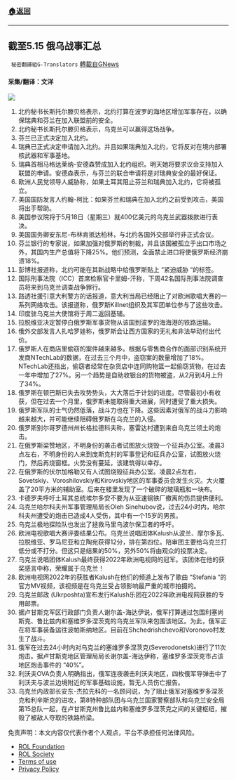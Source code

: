 ###  [:house:返回](README.md)
---


## 截至5.15 俄乌战事汇总
` 秘密翻譯組G-Translators` [轉載自GNews](https://gnews.org/zh-hans/2535807/)

#### 采集/翻译：文洋
 ![](https://assets.gnews.org/wp-content/uploads/2022/05/16526437741.png) 
1. 北约秘书长斯托尔滕贝格表示，北约打算在波罗的海地区增加军事存在，以确保瑞典和芬兰在加入联盟前的安全。
2. 北约秘书长斯托尔滕贝格表示，乌克兰可以赢得这场战争。
3. 芬兰已正式决定加入北约。
4. 瑞典已正式决定申请加入北约。并且如果瑞典加入北约，它将反对在境内部署核武器和军事基地。
5. 瑞典首相马格达莱纳-安德森赞成加入北约组织。明天她将要求议会支持加入联盟的申请。安德森表示，与芬兰的联合申请将是对瑞典安全的最好保证。
6. 欧洲人民党领导人威胁称，如果土耳其阻止芬兰和瑞典加入北约，它将被孤立。
7. 美国国防发言人约翰-柯比：如果芬兰和瑞典在加入北约之前受到攻击，美国将出手帮助。
8. 美国参议院将于5月18日（星期三）就400亿美元的乌克兰武器拨款进行表决。
9. 美国国务卿安东尼-布林肯抵达柏林，与北约各国外交部举行非正式会议。
10. 芬兰银行的专家说，如果加强对俄罗斯的制裁，并且该国被孤立于出口市场之外，其国内生产总值将下降25%。他们预测，全面禁止进口将使俄罗斯经济崩溃18%。
11. 彭博社报道称，北约可能在其新战略中给俄罗斯贴上 “紧迫威胁 “的标签。
12. 国际刑事法院（ICC）首席检察官卡里姆-汗称，下周42名国际刑事法院调查员将来到乌克兰调查战争罪行。
13. 路透社援引意大利警方的话报道，意大利当局已经阻止了对欧洲歌唱大赛的一系列网络攻击。该报道称，俄罗斯Killnet组织及其军团单位参与了这些攻击。
14. 印度驻乌克兰大使馆将于周二返回基辅。
15. 拉脱维亚决定暂停白俄罗斯军事货物从该国到波罗的海海港的铁路运输。
16. 俄外交部发言人扎哈罗娃称，俄罗斯会让西方国家的无礼和非法举动付出代价。
17. 俄罗斯人在商店里偷窃的案件越来越多。根据与零售商合作的面部识别系统开发商NTechLab的数据，在过去三个月中，盗窃案的数量增加了18%。NTechLab还指出，偷窃者经常在杂货店中连同购物篮一起偷窃货物，在过去一年中增加了27%。另一个趋势是自助收银台的货物被盗，从2月到4月上升了34%。
18. 俄罗斯在顿巴斯已失去攻势势头，大大落后于计划的进度。尽管最初小有收获，但在过去一个月里，俄罗斯未能取得重大进展，同时遭受了重大损失。
19. 俄罗斯军队的士气仍然低落，战斗力也在下降。这些因素对俄军的战斗力影响越来越大，并可能继续阻碍俄罗斯在乌克兰的入侵。
20. 俄罗斯别尔哥罗德州州长格拉德科夫称，塞雷达村遭到来自乌克兰领土的炮击。
21. 在俄罗斯梁赞地区，不明身份的袭击者试图放火烧毁一个征兵办公室。凌晨3点左右，不明身份的人来到庞斯克村的军事登记和征兵办公室，试图放火烧门，然后再烧窗框。火势没有蔓延，该建筑得以幸存。
22. 在俄罗斯的伏尔加格勒又有人试图烧毁征兵办公室。凌晨2点左右，Sovetskiy、Voroshilovskiy和Kirovskiy地区的军事委员会发生火灾。大火覆盖了20平方米的辅助室。后来在楼里发现了一个破碎的玻璃瓶和一块布。
23. 卡德罗夫呼吁土耳其总统埃尔多安不要为从亚速钢铁厂撤离的伤员提供便利。
24. 乌克兰哈尔科夫州军事管理局局长Oleh Sinehubov说，过去24小时内，哈尔科夫州遭受的炮击已造成4人受伤，其中有一个15岁的男孩。
25. 乌克兰极地探险队也发出了拯救马里乌波尔保卫者的呼吁。
26. 欧洲电视歌唱大赛评委结果公布。乌克兰说唱团体Kalush从波兰、摩尔多瓦、拉脱维亚、罗马尼亚和立陶宛获得12分，排在第四位。陪审团主要给乌克兰打低分或不打分。但这只是结果的50%，另外50%将由观众的投票决定。
27. 乌克兰说唱团体Kalush最终获得2022年欧洲电视网的冠军。该团体在他的获奖感言中称，荣耀属于乌克兰！
28. 欧洲电视网2022年的获胜者Kalush在他们的频道上发布了歌曲 “Stefania “的官方MV视频，该视频是在乌克兰受占领影响最严重的城市拍摄的。
29. 乌克兰邮政 (Ukrposhta)宣布发行Kalush乐团在2022年欧洲电视网获胜的专用邮票。
30. 据卢甘斯克军区行政部门负责人谢尔盖-海达伊说，俄军打算通过包围利塞尚斯克、鲁比兹内和塞维罗多涅茨克的乌克兰军队来包围该地区。为此，俄军正在将军事装备运往波帕斯纳地区。目前在Shchedrishchevo和Voronovo村发生了战斗。
31. 俄军在过去24小时内对乌克兰的塞维罗多涅茨克(Severodonetsk)进行了11次炮击。据卢甘斯克地区管理局局长谢尔盖-海达伊称，塞维罗多涅茨克市占该地区炮击事件的 “40%”。
32. 利沃夫OVA负责人明确指出，俄军连夜袭击利沃夫地区，四枚俄军导弹击中了利沃夫与波兰边境附近的军事基础设施，暂无人员伤亡报告。
33. 乌克兰内政部长安东-杰拉先科的一名顾问说，为了阻止俄军对塞维罗多涅茨克和利辛斯克的进攻，第8特种部队团与乌克兰国家警察部队和乌克兰安全局第15总队一起，在卢甘斯克州鲁比兹内和塞维罗多涅茨克之间的关键枢纽，摧毁了被敌人夺取的铁路桥梁。

免责声明：本文内容仅代表作者个人观点，平台不承担任何法律风险。
  
- [ROL Foundation](https://rolfoundation.org/)
- [ROL Society](https://rolsociety.org/)
- [Terms of use](https://gnews.org/terms-of-use-3/)
- [Privacy Policy](https://gnews.org/privacy-policy/)
